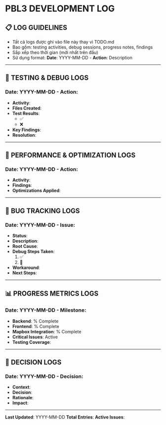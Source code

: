 # PBL3 DEVELOPMENT LOG

## 📋 LOG GUIDELINES
- Tất cả logs được ghi vào file này thay vì TODO.md
- Bao gồm: testing activities, debug sessions, progress notes, findings
- Sắp xếp theo thời gian (mới nhất trên đầu)
- Sử dụng format: **Date**: YYYY-MM-DD - **Action**: Description

---

## 🧪 TESTING & DEBUG LOGS

### **Date**: YYYY-MM-DD - **Action**: 
- **Activity**: 
- **Files Created**: 
- **Test Results**:
  - ✅ 
  - ❌ 
- **Key Findings**:
- **Resolution**: 

---

## 🔧 PERFORMANCE & OPTIMIZATION LOGS

### **Date**: YYYY-MM-DD - **Action**: 
- **Activity**: 
- **Findings**: 
- **Optimizations Applied**:

---

## 🐛 BUG TRACKING LOGS

### **Date**: YYYY-MM-DD - **Issue**: 
- **Status**: 
- **Description**: 
- **Root Cause**: 
- **Debug Steps Taken**:
  1. ✅ 
  2. 🔄 
- **Workaround**: 
- **Next Steps**: 

---

## 📊 PROGRESS METRICS LOGS

### **Date**: YYYY-MM-DD - **Milestone**: 
- **Backend**: % Complete
- **Frontend**: % Complete  
- **Mapbox Integration**: % Complete
- **Critical Issues**: Active
- **Testing Coverage**: 

---

## 🎯 DECISION LOGS

### **Date**: YYYY-MM-DD - **Decision**: 
- **Context**: 
- **Decision**: 
- **Rationale**: 
- **Impact**: 

---

**Last Updated**: YYYY-MM-DD
**Total Entries**: 
**Active Issues**: 
